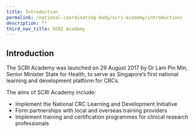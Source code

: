 ```yaml
---
title: Introduction
permalink: /national-coordinating-body/scri-academy/introduction/
description: ""
third_nav_title: SCRI Academy
---
```

Introduction
------------

The SCRI Academy was launched on 29 August 2017 by Dr Lam Pin Min, Senior Minister State for Health, to serve as Singapore’s first national learning and development platform for CRCs.

The aims of SCRI Academy include:

*   Implement the National CRC Learning and Development Initiative
*   Form partnerships with local and overseas training providers
*   Implement training and certification programmes for clinical research professionals
